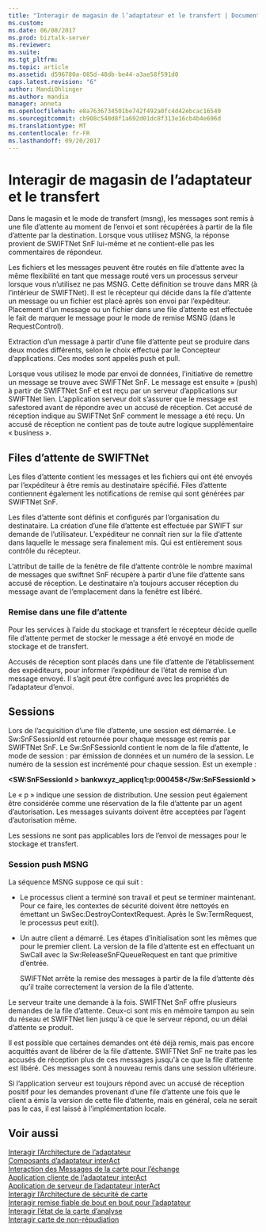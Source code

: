 ```yaml
---
title: "Interagir de magasin de l’adaptateur et le transfert | Documents Microsoft"
ms.custom: 
ms.date: 06/08/2017
ms.prod: biztalk-server
ms.reviewer: 
ms.suite: 
ms.tgt_pltfrm: 
ms.topic: article
ms.assetid: d596780a-085d-48db-be44-a3ae58f591d0
caps.latest.revision: "6"
author: MandiOhlinger
ms.author: mandia
manager: anneta
ms.openlocfilehash: e8a7636734501be742f492a0fc4d42ebcac16540
ms.sourcegitcommit: cb908c540d8f1a692d01dc8f313e16cb4b4e696d
ms.translationtype: MT
ms.contentlocale: fr-FR
ms.lasthandoff: 09/20/2017
---
```

# <a name="interact-adapter-store-and-forward"></a>Interagir de magasin de l’adaptateur et le transfert
Dans le magasin et le mode de transfert (msng), les messages sont remis à une file d’attente au moment de l’envoi et sont récupérées à partir de la file d’attente par la destination. Lorsque vous utilisez MSNG, la réponse provient de SWIFTNet SnF lui-même et ne contient-elle pas les commentaires de répondeur.  
  
 Les fichiers et les messages peuvent être routés en file d’attente avec la même flexibilité en tant que message routé vers un processus serveur lorsque vous n’utilisez ne pas MSNG. Cette définition se trouve dans MRR (à l’intérieur de SWIFTNet). Il est le récepteur qui décide dans la file d’attente un message ou un fichier est placé après son envoi par l’expéditeur. Placement d’un message ou un fichier dans une file d’attente est effectuée le fait de marquer le message pour le mode de remise MSNG (dans le RequestControl).  
  
 Extraction d’un message à partir d’une file d’attente peut se produire dans deux modes différents, selon le choix effectué par le Concepteur d’applications. Ces modes sont appelés push et pull.  
  
 Lorsque vous utilisez le mode par envoi de données, l’initiative de remettre un message se trouve avec SWIFTNet SnF. Le message est ensuite » (push) à partir de SWIFTNet SnF et est reçu par un serveur d’applications sur SWIFTNet lien. L’application serveur doit s’assurer que le message est safestored avant de répondre avec un accusé de réception. Cet accusé de réception indique au SWIFTNet SnF comment le message a été reçu. Un accusé de réception ne contient pas de toute autre logique supplémentaire « business ».  
  
## <a name="queues-in-swiftnet"></a>Files d’attente de SWIFTNet  
 Les files d’attente contient les messages et les fichiers qui ont été envoyés par l’expéditeur à être remis au destinataire spécifié. Files d’attente contiennent également les notifications de remise qui sont générées par SWIFTNet SnF.  
  
 Les files d’attente sont définis et configurés par l’organisation du destinataire. La création d’une file d’attente est effectuée par SWIFT sur demande de l’utilisateur. L’expéditeur ne connaît rien sur la file d’attente dans laquelle le message sera finalement mis. Qui est entièrement sous contrôle du récepteur.  
  
 L’attribut de taille de la fenêtre de file d’attente contrôle le nombre maximal de messages que swiftnet SnF récupère à partir d’une file d’attente sans accusé de réception. Le destinataire n’a toujours accuser réception du message avant de l’emplacement dans la fenêtre est libéré.  
  
### <a name="delivery-into-a-queue"></a>Remise dans une file d’attente  
 Pour les services à l’aide du stockage et transfert le récepteur décide quelle file d’attente permet de stocker le message a été envoyé en mode de stockage et de transfert.  
  
 Accusés de réception sont placés dans une file d’attente de l’établissement des expéditeurs, pour informer l’expéditeur de l’état de remise d’un message envoyé. Il s’agit peut être configuré avec les propriétés de l’adaptateur d’envoi.  
  
## <a name="sessions"></a>Sessions  
 Lors de l’acquisition d’une file d’attente, une session est démarrée. Le Sw:SnFSessionId est retournée pour chaque message est remis par SWIFTNet SnF. Le Sw:SnFSessionId contient le nom de la file d’attente, le mode de session : par émission de données et un numéro de la session. Le numéro de la session est incrémenté pour chaque session. Est un exemple :  
  
 **\<SW:SnFSessionId > bankwxyz_applicq1:p:000458\</Sw:SnFSessionId >**  
  
 Le « p » indique une session de distribution. Une session peut également être considérée comme une réservation de la file d’attente par un agent d’autorisation. Les messages suivants doivent être acceptées par l’agent d’autorisation même.  
  
 Les sessions ne sont pas applicables lors de l’envoi de messages pour le stockage et transfert.  
  
### <a name="push-session-snf"></a>Session push MSNG  
 La séquence MSNG suppose ce qui suit :  
  
-   Le processus client a terminé son travail et peut se terminer maintenant. Pour ce faire, les contextes de sécurité doivent être nettoyés en émettant un SwSec:DestroyContextRequest. Après le Sw:TermRequest, le processus peut exit().  
  
-   Un autre client a démarré. Les étapes d’initialisation sont les mêmes que pour le premier client. La version de la file d’attente est en effectuant un SwCall avec la Sw:ReleaseSnFQueueRequest en tant que primitive d’entrée.  
  
     SWIFTNet arrête la remise des messages à partir de la file d’attente dès qu’il traite correctement la version de la file d’attente.  
  
 Le serveur traite une demande à la fois. SWIFTNet SnF offre plusieurs demandes de la file d’attente. Ceux-ci sont mis en mémoire tampon au sein du réseau et SWIFTNet lien jusqu'à ce que le serveur répond, ou un délai d’attente se produit.  
  
 Il est possible que certaines demandes ont été déjà remis, mais pas encore acquittés avant de libérer de la file d’attente. SWIFTNet SnF ne traite pas les accusés de réception plus de ces messages jusqu'à ce que la file d’attente est libéré. Ces messages sont à nouveau remis dans une session ultérieure.  
  
 Si l’application serveur est toujours répond avec un accusé de réception positif pour les demandes provenant d’une file d’attente une fois que le client a émis la version de cette file d’attente, mais en général, cela ne serait pas le cas, il est laissé à l’implémentation locale.  
  
## <a name="see-also"></a>Voir aussi  
 [Interagir l’Architecture de l’adaptateur](../../adapters-and-accelerators/fileact-interact/interact-adapter-architecture.md)   
 [Composants d’adaptateur interAct](../../adapters-and-accelerators/fileact-interact/interact-adapter-components.md)   
 [Interaction des Messages de la carte pour l’échange](../../adapters-and-accelerators/fileact-interact/interact-adapter-messages-for-business-exchange.md)   
 [Application cliente de l’adaptateur interAct](../../adapters-and-accelerators/fileact-interact/interact-adapter-client-application.md)   
 [Application de serveur de l’adaptateur interAct](../../adapters-and-accelerators/fileact-interact/interact-adapter-server-application.md)   
 [Interagir l’Architecture de sécurité de carte](../../adapters-and-accelerators/fileact-interact/interact-adapter-security-architecture.md)   
 [Interagir remise fiable de bout en bout pour l’adaptateur](../../adapters-and-accelerators/fileact-interact/interact-adapter-end-to-end-reliable-delivery.md)   
 [Interagir l’état de la carte d’analyse](../../adapters-and-accelerators/fileact-interact/interact-adapter-status-monitoring.md)   
 [Interagir carte de non-répudiation](../../adapters-and-accelerators/fileact-interact/interact-adapter-non-repudiation.md)